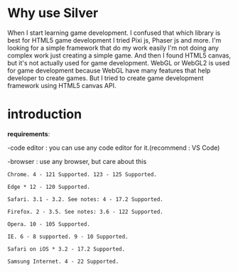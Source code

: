 # Why use Silver

When I start learning game development. I confused that which library is best for HTML5 game development I tried Pixi js, Phaser js and more. I'm looking for a simple framework that do my work easily I'm not doing any complex work just creating a simple game. And then I found HTML5 canvas, but it's not actually used for game development. WebGL or WebGL2 is used for game development because WebGL have many features that help developer to create games. But I tried to create game development framework using HTML5 canvas API.
# introduction
**requirements**:

-code editor : you can use any code editor for it.(recommend : VS Code)

-browser : use any browser, but care about this

```
Chrome. 4 - 121 Supported. 123 - 125 Supported.

Edge * 12 - 120 Supported.

Safari. 3.1 - 3.2. See notes: 4 - 17.2 Supported.

Firefox. 2 - 3.5. See notes: 3.6 - 122 Supported.

Opera. 10 - 105 Supported.

IE. 6 - 8 supported. 9 - 10 Supported.

Safari on iOS * 3.2 - 17.2 Supported.

Samsung Internet. 4 - 22 Supported.
```
